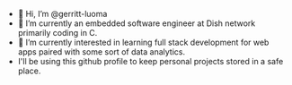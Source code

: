 - 👋 Hi, I’m @gerritt-luoma
- 👀 I’m currently an embedded software engineer at Dish network primarily coding in C.
- 🌱 I’m currently interested in learning full stack development for web apps paired with some sort of data analytics.
- I'll be using this github profile to keep personal projects stored in a safe place. 

<!---
gerritt-luoma/gerritt-luoma is a ✨ special ✨ repository because its `README.md` (this file) appears on your GitHub profile.
You can click the Preview link to take a look at your changes.
--->

